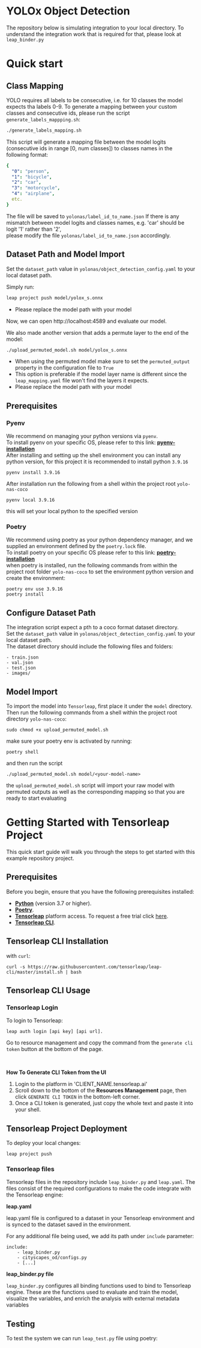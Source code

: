 # YOLOx Object Detection
The repository below is simulating integration to your local directory.
To understand the integration work that is required for that, please look at `leap_binder.py`

# Quick start
## Class Mapping
YOLO requires all labels to be consecutive, i.e. for 10 classes the model expects tha labels 0-9.
To generate a mapping between your custom classes and consecutive ids, please run the script `generate_labels_mappping.sh`: <br>
```bash
./generate_labels_mapping.sh
```
This script will generate a mapping file between the model logits (consecutive ids in range [0, num classes]) to classes names in the following format: <br>
```yaml
{
  "0": "person",
  "1": "bicycle",
  "2": "car",
  "3": "motorcycle",
  "4": "airplane",
  etc.
}
```
The file will be saved to `yolonas/label_id_to_name.json`
If there is any mismatch between model logits and classes names, e.g. 'car' should be logit '1' rather than '2', <br>
please modify the file `yolonas/label_id_to_name.json` accordingly. <br>
## Dataset Path and Model Import
Set the `dataset_path` value in `yolonas/object_detection_config.yaml` to your local dataset path.

Simply run:
```bash
leap project push model/yolox_s.onnx
```
* Please replace the model path with your model

Now, we can open http://localhost:4589 and evaluate our model.

We also made another version that adds a permute layer to the end of the model:

```bash
./upload_permuted_model.sh model/yolox_s.onnx
```
* When using the permuted model make sure to set the `permuted_output` property in the configuration file to `True` 
* This option is preferable if the model layer name is different since the `leap_mapping.yaml` file won't find the layers it expects.
* Please replace the model path with your model


## Prerequisites

### Pyenv
We recommend on managing your python versions via `pyenv`. <br>
To install pyenv on your specific OS, please refer to this link: **[pyenv-installation](https://github.com/pyenv/pyenv#installation)** <br>
After installing and setting up the shell environment you can install any python version, for this project it is recommended to install python `3.9.16`
```
pyenv install 3.9.16
```
After installation run the following from a shell within the project root `yolo-nas-coco`
```
pyenv local 3.9.16
```
this will set your local python to the specified version
### Poetry 
We recommend using poetry as your python dependency manager, and we supplied an environment defined by the `poetry.lock` file. <br>
To install poetry on your specific OS please refer to this link: **[poetry-installation](https://python-poetry.org/docs/#installing-with-the-official-installer)** <br>
when poetry is installed, run the following commands from within the project root folder `yolo-nas-coco` to set the environment python version and create the environment:
```
poetry env use 3.9.16
poetry install
```
## Configure Dataset Path
The integration script expect a pth to a coco format dataset directory. <br>
Set the `dataset_path` value in `yolonas/object_detection_config.yaml` to your local dataset path.<br>
The dataset directory should include the following files and folders:
```
- train.json
- val.json
- test.json
- images/
```
## Model Import
To import the model into `Tensorleap`, first place it under the `model` directory.
Then run the following commands from a shell within the project root directory `yolo-nas-coco`:
```
sudo chmod +x upload_permuted_model.sh
```
make sure your poetry env is activated by running:
```commandline
poetry shell
```
and then run the script
```
./upload_permuted_model.sh model/<your-model-name>
```
the `upload_permuted_model.sh` script will import your raw model with permuted 
outputs as well as the corresponding mapping so that you are ready to start evaluating 


# Getting Started with Tensorleap Project

This quick start guide will walk you through the steps to get started with this example repository project.

## Prerequisites

Before you begin, ensure that you have the following prerequisites installed:

- **[Python](https://www.python.org/)** (version 3.7 or higher).
- **[Poetry](https://python-poetry.org/)**.
- **[Tensorleap](https://tensorleap.ai/)** platform access. To request a free trial click [here](https://meetings.hubspot.com/esmus/free-trial).
- **[Tensorleap CLI](https://github.com/tensorleap/leap-cli)**.


## Tensorleap **CLI Installation**

with `curl`:

```
curl -s https://raw.githubusercontent.com/tensorleap/leap-cli/master/install.sh | bash
```

## Tensorleap CLI Usage

### Tensorleap **Login**

To login to Tensorleap:

```
leap auth login [api key] [api url].
```

Go to resource management and copy the command from the `generate cli token` button at the bottom of the page.

<br>

**How To Generate CLI Token from the UI**

1. Login to the platform in 'CLIENT_NAME.tensorleap.ai'
2. Scroll down to the bottom of the **Resources Management** page, then click `GENERATE CLI TOKEN` in the bottom-left corner.
3. Once a CLI token is generated, just copy the whole text and paste it into your shell.


## Tensorleap **Project Deployment**

To deploy your local changes:

```
leap project push
```

### **Tensorleap files**

Tensorleap files in the repository include `leap_binder.py` and `leap.yaml`. The files consist of the  required configurations to make the code integrate with the Tensorleap engine:

**leap.yaml**

leap.yaml file is configured to a dataset in your Tensorleap environment and is synced to the dataset saved in the environment.

For any additional file being used, we add its path under `include` parameter:

```
include:
    - leap_binder.py
    - cityscapes_od/configs.py
    - [...]
```

**leap_binder.py file**

`leap_binder.py` configures all binding functions used to bind to Tensorleap engine. These are the functions used to evaluate and train the model, visualize the variables, and enrich the analysis with external metadata variables

## Testing

To test the system we can run `leap_test.py` file using poetry:
